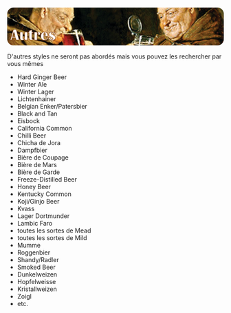 ![Autres](/images/autres.png)

D'autres styles ne seront pas abordés mais vous pouvez les rechercher par vous mêmes 

* Hard Ginger Beer
* Winter Ale
* Winter Lager
* Lichtenhainer
* Belgian Enker/Patersbier
* Black and Tan
* Eisbock
* California Common
* Chilli Beer
* Chicha de Jora
* Dampfbier
* Bière de Coupage
* Bière de Mars
* Bière de Garde
* Freeze-Distilled Beer
* Honey Beer
* Kentucky Common
* Koji/Ginjo Beer
* Kvass
* Lager Dortmunder
* Lambic Faro
* toutes les sortes de Mead
* toutes les sortes de Mild
* Mumme
* Roggenbier
* Shandy/Radler
* Smoked Beer
* Dunkelweizen
* Hopfelweisse
* Kristallweizen
* Zoigl
* etc.
